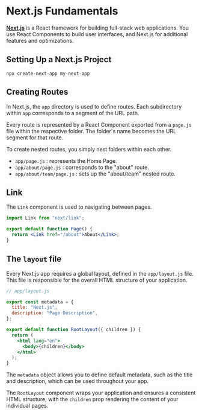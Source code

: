 # Next.js Fundamentals

[**Next.js**](https://nextjs.org/docs) is a React framework for building full-stack web applications. You use React Components to build user interfaces, and Next.js for additional features and optimizations.

## Setting Up a Next.js Project

```
npx create-next-app my-next-app
```

## Creating Routes

In Next.js, the `app` directory is used to define routes. Each subdirectory within `app` corresponds to a segment of the URL path.

Every route is represented by a React Component exported from a `page.js` file within the respective folder. The folder's name becomes the URL segment for that route.

To create nested routes, you simply nest folders within each other.

- `app/page.js` : represents the Home Page.
- `app/about/page.js` : corresponds to the "about" route.
- `app/about/team/page.js` : sets up the "about/team" nested route.

## Link

The `Link` component is used to navigating between pages.

```jsx
import Link from "next/link";

export default function Page() {
  return <Link href="/about">About</Link>;
}
```

## The `layout` file

Every Next.js app requires a global layout, defined in the `app/layout.js` file. This file is responsible for the overall HTML structure of your application.

```jsx
// app/layout.js

export const metadata = {
  title: "Next.js",
  description: "Page Description",
};

export default function RootLayout({ children }) {
  return (
    <html lang="en">
      <body>{children}</body>
    </html>
  );
}
```

The `metadata` object allows you to define default metadata, such as the title and description, which can be used throughout your app.

The `RootLayout` component wraps your application and ensures a consistent HTML structure, with the `children` prop rendering the content of your individual pages.
